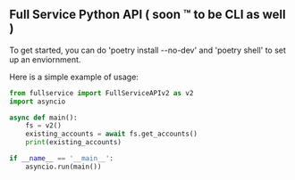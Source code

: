## Full Service Python API ( soon ™️  to be CLI as well )

To get started, you can do 'poetry install --no-dev' and 'poetry shell' to set up an enviornment. 

Here is a simple example of usage: 

```python
from fullservice import FullServiceAPIv2 as v2 
import asyncio 

async def main():
    fs = v2()
    existing_accounts = await fs.get_accounts()
    print(existing_accounts)

if __name__ == '__main__':
    asyncio.run(main())
```
